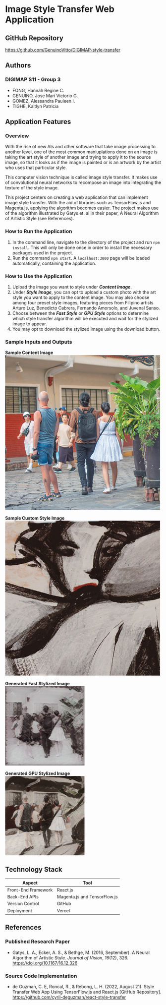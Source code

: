 # Image Style Transfer Web Application

## GitHub Repository
https://github.com/GenuinoVitto/DIGIMAP-style-transfer

## Authors
### DIGIMAP S11 - Group 3
- FONG, Hannah Regine C.
- GENUINO, Jose Mari Victorio G.
- GOMEZ, Alessandra Pauleen I.
- TIGHE, Kaitlyn Patricia

## Application Features
### Overview
With the rise of new AIs and other software that take image processing to another level, one of the most common maniuplations done on an image is taking the art style of another image and trying to apply it to the source image, so that it looks as if the image is painted or is an artwork by the artist who uses that particular style.

This computer vision technique is called image style transfer. It makes use of convolutional neural networks to recompose an image into integrating the texture of the style image.

This project centers on creating a web application that can implement image style transfer. With the aid of libraries such as TensorFlow.js and Magenta.js, applying the algorithm becomes easier. The project makes use of the algorithm illustrated by Gatys et. al in their paper, A Neural Algorithm of Artistic Style (see References).

### How to Run the Application
1. In the command line, navigate to the directory of the project and run `npm install`. This will only be done once in order to install the necessary packages used in the project.
2. Run the command `npm start`. A `localhost:3000` page will be loaded automatically, containing the application.

### How to Use the Application
1. Upload the image you want to style under ***Content Image***.
2. Under ***Style Image***, you can opt to upload a custom photo with the art style you want to apply to the content image. You may also choose among four preset style images, featuring pieces from Filipino artists Arturo Luz, Benedicto Cabrera, Fernando Amorsolo, and Juvenal Sanso.
3. Choose between the ***Fast Style*** or ***GPU Style*** options to determine which style transfer algorithm will be executed and wait for the stylized image to appear.
4. You may opt to download the stylized image using the download button.

### Sample Inputs and Outputs
**Sample Content Image**<br>
![Sample Content Image](./samples/sample_content.png)

**Sample Custom Style Image**<br>
![Sample Custom Style Image](./samples/sample_style.png)

**Generated Fast Stylized Image**<br>
![Sample Custom Style Image](./samples/sample_fast_stylized.png)

**Generated GPU Stylized Image**<br>
![Sample Custom Style Image](./samples/sample_gpu_stylized.png)

## Technology Stack
| Aspect                | Tool                          |
| --------------------- | ----------------------------- |
| Front-End Framework   | React.js                      |
| Back-End APIs         | Magenta.js and TensorFlow.js  |
| Version Control       | GitHub                        |
| Deployment            | Vercel                        |

## References
### Published Research Paper
- Gatys, L. A., Ecker, A. S., & Bethge, M. (2016, September). A Neural Algorithm of Artistic Style. *Journal of Vision*, *16*(12), 326. https://doi.org/10.1167/16.12.326

### Source Code Implementation
- de Guzman, C. E, Roncal, R., & Rebong, L. H. (2022, August 21). Style Transfer Web App Using TensorFlow.js and React.js [GitHub Repository]. https://github.com/cyril-deguzman/react-style-transfer